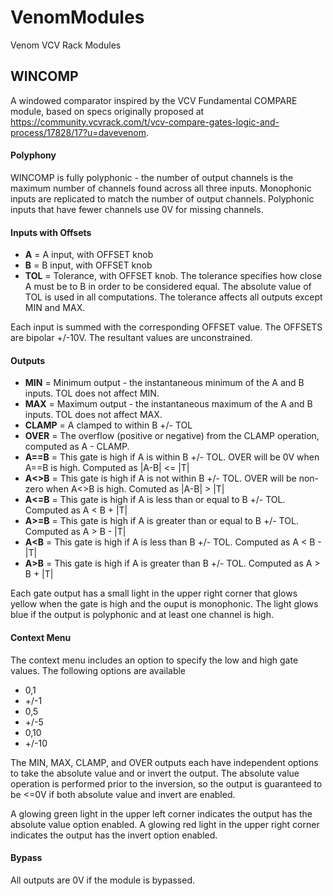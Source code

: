 # VenomModules
Venom VCV Rack Modules

## WINCOMP
A windowed comparator inspired by the VCV Fundamental COMPARE module, based on specs originally proposed at 
https://community.vcvrack.com/t/vcv-compare-gates-logic-and-process/17828/17?u=davevenom.

#### Polyphony
WINCOMP is fully polyphonic - the number of output channels is the maximum number of channels found across all three inputs.
Monophonic inputs are replicated to match the number of output channels. Polyphonic inputs that have fewer channels use 0V for missing channels.

#### Inputs with Offsets
- **A** = A input, with OFFSET knob
- **B** = B input, with OFFSET knob
- **TOL** = Tolerance, with OFFSET knob. The tolerance specifies how close A must be to B in order to be considered equal.
The absolute value of TOL is used in all computations.
The tolerance affects all outputs except MIN and MAX.

Each input is summed with the corresponding OFFSET value. The OFFSETS are bipolar +/-10V. The resultant values are unconstrained.

#### Outputs

- **MIN** = Minimum output - the instantaneous minimum of the A and B inputs. TOL does not affect MIN.
- **MAX** = Maximum output - the instantaneous maximum of the A and B inputs. TOL does not affect MAX.
- **CLAMP** = A clamped to within B +/- TOL
- **OVER** = The overflow (positive or negative) from the CLAMP operation, computed as A - CLAMP.
- **A==B** = This gate is high if A is within B +/- TOL. OVER will be 0V when A==B is high. Computed as |A-B| <= |T|
- **A<>B** = This gate is high if A is not within B +/- TOL. OVER will be non-zero when A<>B is high. Comuted as |A-B| > |T|
- **A<=B** = This gate is high if A is less than or equal to B +/- TOL. Computed as A < B + |T|
- **A>=B** = This gate is high if A is greater than or equal to B +/- TOL. Computed as A > B - |T|
- **A<B** = This gate is high if A is less than B +/- TOL. Computed as A < B - |T|
- **A>B** = This gate is high if A is greater than B +/- TOL. Computed as A > B + |T|

Each gate output has a small light in the upper right corner that glows yellow when the gate is high and the ouput is monophonic.
The light glows blue if the output is polyphonic and at least one channel is high.

#### Context Menu
The context menu includes an option to specify the low and high gate values. The following options are available
- 0,1
- +/-1
- 0,5
- +/-5
- 0,10
- +/-10

The MIN, MAX, CLAMP, and OVER outputs each have independent options to take the absolute value and or invert the output.
The absolute value operation is performed prior to the inversion, so the output is guaranteed to be <=0V if both absolute value and invert are enabled.

A glowing green light in the upper left corner indicates the output has the absolute value option enabled.
A glowing red light in the upper right corner indicates the output has the invert option enabled.

#### Bypass
All outputs are 0V if the module is bypassed.
